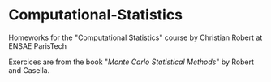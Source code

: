 # Computational-Statistics
Homeworks for the "Computational Statistics" course by Christian Robert at ENSAE ParisTech

Exercices are from the book "*Monte Carlo Statistical Methods*" by Robert and Casella.
